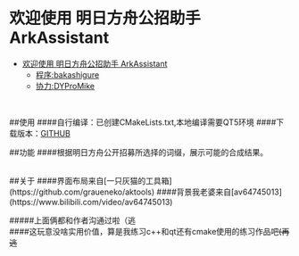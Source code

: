# 欢迎使用 明日方舟公招助手 ArkAssistant


* [欢迎使用 明日方舟公招助手 ArkAssistant](#%E6%AC%A2%E8%BF%8E%E4%BD%BF%E7%94%A8-%E6%98%8E%E6%97%A5%E6%96%B9%E8%88%9F%E5%85%AC%E6%8B%9B%E5%8A%A9%E6%89%8B-arkassistant)
    * [程序:<a href="https://github\.com/pandao/editor\.md">bakashigure</a>](#%E7%A8%8B%E5%BA%8Fbakashigure)
    * [协力:<a href="https://twitter\.com/DYProMIKE" rel="nofollow">DYProMike</a>](#%E5%8D%8F%E5%8A%9Bdypromike)
<br>

##使用
####自行编译：已创建CMakeLists.txt,本地编译需要QT5环境
####下载版本：[GITHUB](https://twitter.com/DYProMIKE)
<br>



##功能
####根据明日方舟公开招募所选择的词缀，展示可能的合成结果。


<br>
##关于
####界面布局来自[一只灰猫的工具箱](https://github.com/graueneko/aktools)
####背景我老婆来自[av64745013](https://www.bilibili.com/video/av64745013)



#####上面俩都和作者沟通过啦（逃
<br>
####这玩意没啥实用价值，算是我练习c++和qt还有cmake使用的练习作品吧<s>(再逃</s>



